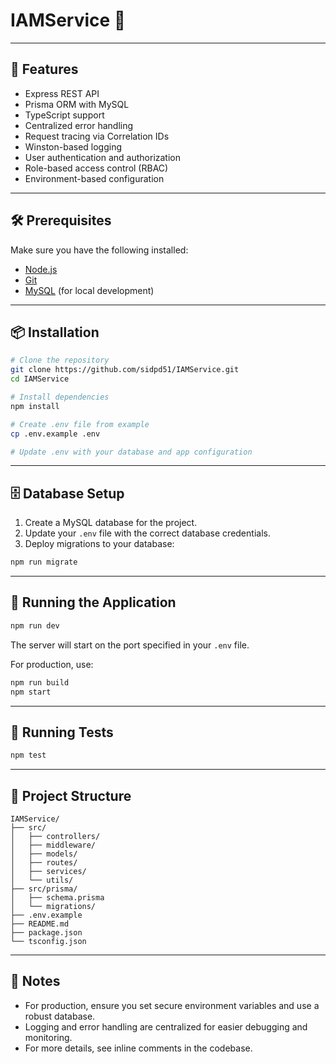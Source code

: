# IAMService 🏨

---

## 🚀 Features

-   Express REST API
-   Prisma ORM with MySQL
-   TypeScript support
-   Centralized error handling
-   Request tracing via Correlation IDs
-   Winston-based logging
-   User authentication and authorization
-   Role-based access control (RBAC)
-   Environment-based configuration

---

## 🛠️ Prerequisites

Make sure you have the following installed:

-   [Node.js](https://nodejs.org/)
-   [Git](https://git-scm.com/)
-   [MySQL](https://www.mysql.com/) (for local development)

---

## 📦 Installation

```bash
# Clone the repository
git clone https://github.com/sidpd51/IAMService.git
cd IAMService

# Install dependencies
npm install

# Create .env file from example
cp .env.example .env

# Update .env with your database and app configuration
```

---

## 🗄️ Database Setup

1. Create a MySQL database for the project.
2. Update your `.env` file with the correct database credentials.
3. Deploy migrations to your database:

```bash
npm run migrate
```
---

## 🚦 Running the Application

```bash
npm run dev
```

The server will start on the port specified in your `.env` file.

For production, use:

```bash
npm run build
npm start
```

---

## 🧪 Running Tests

```bash
npm test
```

---

## 📁 Project Structure

```
IAMService/
├── src/
│   ├── controllers/
│   ├── middleware/
│   ├── models/
│   ├── routes/
│   ├── services/
│   └── utils/
├── src/prisma/
│   ├── schema.prisma
│   └── migrations/
├── .env.example
├── README.md
├── package.json
└── tsconfig.json
```

---

## 📝 Notes

- For production, ensure you set secure environment variables and use a robust database.
- Logging and error handling are centralized for easier debugging and monitoring.
- For more details, see inline comments in the codebase.

